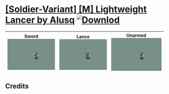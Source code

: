 # [\[Soldier-Variant\] \[M\] Lightweight Lancer by Alusq](./) [![Downlod](https://img.shields.io/badge/Download--red?style=social&logo=github)](https://minhaskamal.github.io/DownGit/#/home?url=https://github.com/Klokinator/FE-Repo/tree/main/Battle%20Animations%2FInfantry%20-%20(Lnc)%20Soldiers%2C%20Halberdiers%2F%5BSoldier-Variant%5D%20%5BM%5D%20Lightweight%20Lancer%20by%20Alusq)

| <b>Sword</b><br/><img alt="Sword animation" src="./1.%20Sword%20%7BJeyTheCount%7D/Sword.gif"/> | <b>Lance</b><br/><img alt="Lance animation" src="./2.%20Lance/Lance.gif"/> | <b>Unarmed</b><br/><img alt="Unarmed animation" src="./8.%20Unarmed/Unarmed.gif"/> |
| :---: | :---: | :---: |

## Credits




